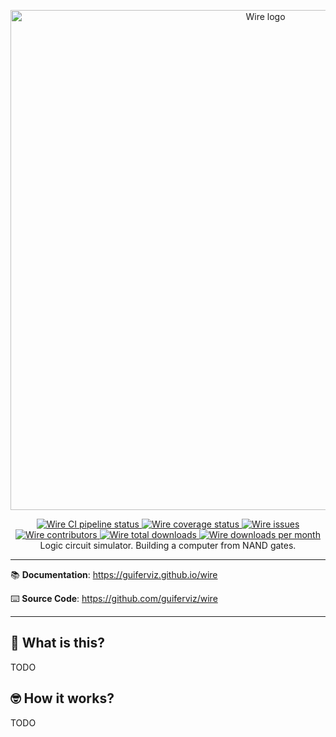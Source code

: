 <p align="center">
    <a href="https://guiferviz.github.io/wire" target="_blank">
        <img src="https://guiferviz.github.io/wire/images/logo.png"
             alt="Wire logo"
             width="800">
    </a>
</p>
<p align="center">
    <a href="https://github.com/guiferviz/wire/actions/workflows/cicd.yaml" target="_blank">
        <img src="https://github.com/aidictive/wire/actions/workflows/cicd.yaml/badge.svg"
             alt="Wire CI pipeline status">
    </a>
    <a href="https://app.codecov.io/gh/guiferviz/wire/" target="_blank">
        <img src="https://img.shields.io/codecov/c/github/aidictive/wire"
             alt="Wire coverage status">
    </a>
    <a href="https://github.com/guiferviz/wire/issues" target="_blank">
        <img src="https://img.shields.io/github/issues/guiferviz/wire"
             alt="Wire issues">
    </a>
    <a href="https://github.com/aidictive/wire/graphs/contributors" target="_blank">
        <img src="https://img.shields.io/github/contributors/guiferviz/wire"
             alt="Wire contributors">
    </a>
    <a href="https://pypi.org/project/wire/" target="_blank">
        <img src="https://pepy.tech/badge/wire"
             alt="Wire total downloads">
    </a>
    <a href="https://pypi.org/project/wire/" target="_blank">
        <img src="https://pepy.tech/badge/wire/month"
             alt="Wire downloads per month">
    </a>
    <br />
    Logic circuit simulator. Building a computer from NAND gates.
</p>

---

:books: **Documentation**:
<a href="https://guiferviz.github.io/wire" target="_blank">
    https://guiferviz.github.io/wire
</a>

:keyboard: **Source Code**:
<a href="https://github.com/guiferviz/wire" target="_blank">
    https://github.com/guiferviz/wire
</a>

---

## 🤔 What is this?

TODO


## 🤓 How it works?

TODO
